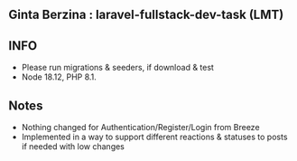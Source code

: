 ## Ginta Berzina : laravel-fullstack-dev-task (LMT)

## INFO

- Please run migrations & seeders, if download & test
- Node 18.12, PHP 8.1.

## Notes

- Nothing changed for Authentication/Register/Login from Breeze
- Implemented in a way to support different reactions & statuses to posts if needed with low changes
